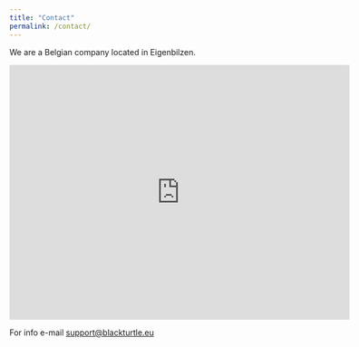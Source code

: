 ```yaml
---
title: "Contact"
permalink: /contact/
---
```


We are a Belgian company located in Eigenbilzen.

<iframe src="https://www.google.com/maps/embed?pb=!1m18!1m12!1m3!1d2517.515628572641!2d5.570667315866586!3d50.87716636440636!2m3!1f0!2f0!3f0!3m2!1i1024!2i768!4f13.1!3m3!1m2!1s0x47c0e77ca4b184ad%3A0x492524623fd78d42!2sBlackTurtle%20BVBA!5e0!3m2!1sen!2sbe!4v1591711085638!5m2!1sen!2sbe" width="600" height="450" frameborder="0" style="border:0;" allowfullscreen="" aria-hidden="false" tabindex="0"></iframe>

For info e-mail support@blackturtle.eu